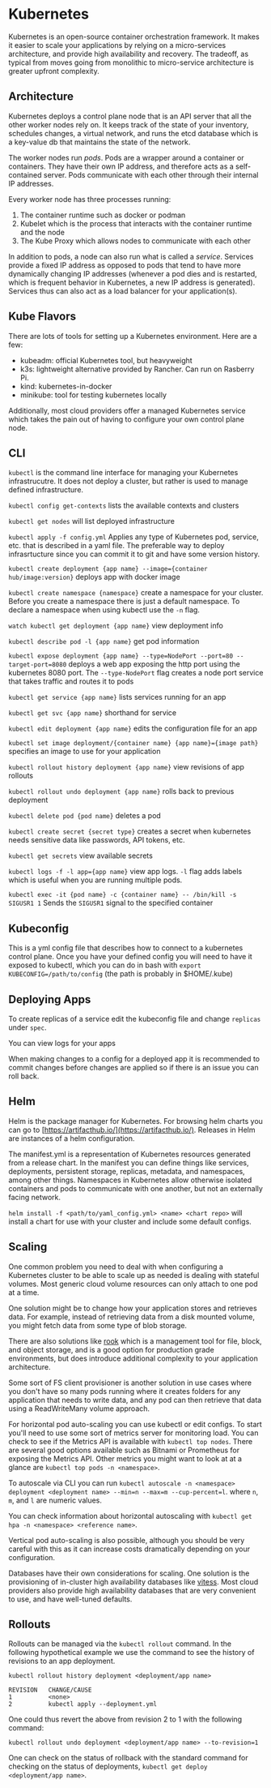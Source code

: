 # Kubernetes

Kubernetes is an open-source container orchestration framework. It makes it easier to scale your applications by relying on a micro-services architecture, and provide high availability and recovery. The tradeoff, as typical from moves going from monolithic to micro-service architecture is greater upfront complexity.

## Architecture

Kubernetes deploys a control plane node that is an API server that all the other worker nodes rely on. It keeps track of the state of your inventory, schedules changes, a virtual network, and runs the etcd database which is a key-value db that maintains the state of the network.

The worker nodes run *pods*. Pods are a wrapper around a container or containers. They have their own IP address, and therefore acts as a self-contained server. Pods communicate with each other through their internal IP addresses.

Every worker node has three processes running:

1. The container runtime such as docker or podman
2. Kubelet which is the process that interacts with the container runtime and the node
3. The Kube Proxy which allows nodes to communicate with each other

In addition to pods, a node can also run what is called a *service*. Services provide a fixed IP address as opposed to pods that tend to have more dynamically changing IP addresses (whenever a pod dies and is restarted, which is frequent behavior in Kubernetes, a new IP address is generated). Services thus can also act as a load balancer for your application(s).

## Kube Flavors

There are lots of tools for setting up a Kubernetes environment. Here are a few:

- kubeadm: official Kubernetes tool, but heavyweight
- k3s: lightweight alternative provided by Rancher. Can run on Rasberry Pi.
- kind: kubernetes-in-docker
- minikube: tool for testing kubernetes locally

Additionally, most cloud providers offer a managed Kubernetes service which takes the pain out of having to configure your own control plane node.

## CLI

`kubectl` is the command line interface for managing your Kubernetes infrastrucutre. It does not deploy a cluster, but rather is used to manage defined infrastructure.

`kubectl config get-contexts` lists the available contexts and clusters

`kubectl get nodes` will list deployed infrastructure

`kubectl apply -f config.yml` Applies any type of Kubernetes pod, service, etc. that is described in a yaml file. The preferable way to deploy infrasrtucture since you can commit it to git and have some version history.

`kubectl create deployment {app name} --image={container hub/image:version}` deploys app with docker image

`kubectl create namespace {namespace}` create a namespace for your cluster. Before you create a namespace there is just a default namespace. To declare a namespace when using kubectl use the `-n` flag.

`watch kubectl get deployment {app name}` view deployment info

`kubectl describe pod -l {app name}` get pod information

`kubectl expose deployment {app name} --type=NodePort --port=80 --target-port=8080` deploys a web app exposing the http port using the kubernetes 8080 port. The `--type-NodePort` flag creates a node port service that takes traffic and routes it to pods

`kubectl get service {app name}` lists services running for an app

`kubectl get svc {app name}` shorthand for service

`kubectl edit deployment {app name}` edits the configuration file for an app

`kubectl set image deployment/{container name} {app name}={image path}` specifies an image to use for your application

`kubectl rollout history deployment {app name}` view revisions of app rollouts

`kubectl rollout undo deployment {app name}` rolls back to previous deployment

`kubectl delete pod {pod name}` deletes a pod

`kubectl create secret {secret type}` creates a secret when kubernetes needs sensitive data like passwords, API tokens, etc.

`kubectl get secrets` view available secrets

`kubectl logs -f -l app={app name}` view app logs. `-l` flag adds labels which is useful when you are running multiple pods.

`kubectl exec -it {pod name} -c {container name} -- /bin/kill -s SIGUSR1 1` Sends the `SIGUSR1` signal to the specified container

## Kubeconfig

This is a yml config file that describes how to connect to a kubernetes control plane. Once you have your defined config you will need to have it exposed to kubectl, which you can do in bash with `export KUBECONFIG=/path/to/config` (the path is probably in $HOME/.kube)

## Deploying Apps

To create replicas of a service edit the kubeconfig file and change `replicas` under `spec`.

You can view logs for your apps 

When making changes to a config for a deployed app it is recommended to commit changes before changes are applied so if there is an issue you can roll back.

## Helm

Helm is the package manager for Kubernetes. For browsing helm charts you can go to [https://artifacthub.io/](https://artifacthub.io/). Releases in Helm are instances of a helm configuration.

The manifest.yml is a representation of Kubernetes resources generated from a release chart. In the manifest you can define things like services, deployments, persistent storage, replicas, metadata, and namespaces, among other things. Namespaces in Kubernetes allow otherwise isolated containers and pods to communicate with one another, but not an externally facing network.

`helm install -f <path/to/yaml_config.yml> <name> <chart repo>` will install a chart for use with your cluster and include some default configs.

## Scaling

One common problem you need to deal with when configuring a Kubernetes cluster to be able to scale up as needed is dealing with stateful volumes. Most generic cloud volume resources can only attach to one pod at a time.

One solution might be to change how your application stores and retrieves data. For example, instead of retrieving data from a disk mounted volume, you might fetch data from some type of blob storage.

There are also solutions like [rook](rook.io) which is a management tool for file, block, and object storage, and is a good option for production grade environments, but does introduce additional complexity to your application architecture.

Some sort of FS client provisioner is another solution in use cases where you don't have so many pods running where it creates folders for any application that needs to write data, and any pod can then retrieve that data using a ReadWriteMany volume approach.

For horizontal pod auto-scaling you can use kubectl or edit configs. To start you'll need to use some sort of metrics server for monitoring load. You can check to see if the Metrics API is available with `kubectl top nodes`. There are several good options available such as Bitnami or Prometheus for exposing the Metrics API. Other metrics you might want to look at at a glance are `kubectl top pods -n <namespace>`.

To autoscale via CLI you can run `kubectl autoscale -n <namespace> deployment <deployment name> --min=n --max=m --cup-percent=l`. where `n`, `m`, and `l` are numeric values.

You can check information about horizontal autoscaling with `kubectl get hpa -n <namespace> <reference name>`.

Vertical pod auto-scaling is also possible, although you should be very careful with this as it can increase costs dramatically depending on your configuration.

Databases have their own considerations for scaling. One solution is the provisioning of in-cluster high availability databases like [vitess](vitess.io). Most cloud providers also provide high availability databases that are very convenient to use, and have well-tuned defaults.

## Rollouts

Rollouts can be managed via the `kubectl rollout` command. In the following hypothetical example we use the command to see the history of revisions to an app deployment.

`kubectl rollout history deployment <deployment/app name>`

```
REVISION   CHANGE/CAUSE
1          <none>
2          kubectl apply --deployment.yml
```

One could thus revert the above from revision 2 to 1 with the following command:

`kubectl rollout undo deployment <deployment/app name> --to-revision=1`

One can check on the status of rollback with the standard command for checking on the status of deployments, `kubectl get deploy <deployment/app name>`.
